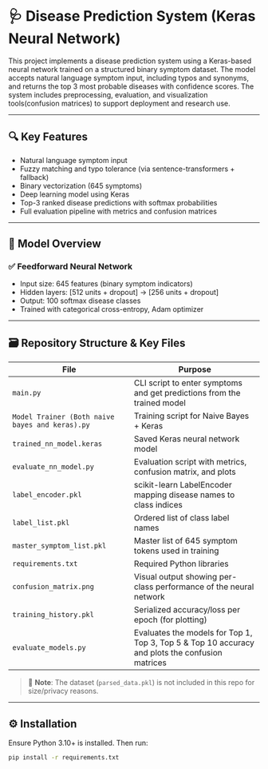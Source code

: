 # 🩺 Disease Prediction System (Keras Neural Network)

This project implements a disease prediction system using a Keras-based neural network trained on a structured binary symptom dataset. The model accepts natural language symptom input, including typos and synonyms, and returns the top 3 most probable diseases with confidence scores. The system includes preprocessing, evaluation, and visualization tools(confusion matrices) to support deployment and research use.

---

## 🔍 Key Features

- Natural language symptom input
- Fuzzy matching and typo tolerance (via sentence-transformers + fallback)
- Binary vectorization (645 symptoms)
- Deep learning model using Keras
- Top-3 ranked disease predictions with softmax probabilities
- Full evaluation pipeline with metrics and confusion matrices

---

## 🧠 Model Overview

### ✅ Feedforward Neural Network
- Input size: 645 features (binary symptom indicators)
- Hidden layers: [512 units + dropout] → [256 units + dropout]
- Output: 100 softmax disease classes
- Trained with categorical cross-entropy, Adam optimizer

---

## 🗃️ Repository Structure & Key Files

| File                                            | Purpose                                                                |
|-------------------------------------------------|------------------------------------------------------------------------|
| `main.py`                                       | CLI script to enter symptoms and get predictions from the trained model|
| `Model Trainer (Both naive bayes and keras).py` |Training script for Naive Bayes + Keras                                 |
| `trained_nn_model.keras`                        | Saved Keras neural network model                                       |
| `evaluate_nn_model.py`                          | Evaluation script with metrics, confusion matrix, and plots            |
| `label_encoder.pkl`                              | scikit-learn LabelEncoder mapping disease names to class indices       |
| `label_list.pkl`                                | Ordered list of class label names                                      |
| `master_symptom_list.pkl`                       | Master list of 645 symptom tokens used in training                     |
| `requirements.txt`                              | Required Python libraries                                              |
| `confusion_matrix.png`                          | Visual output showing per-class performance of the neural network      |
| `training_history.pkl`                          | Serialized accuracy/loss per epoch (for plotting)                      |
| `evaluate_models.py`                          | Evaluates the models for Top 1, Top 3, Top 5 & Top 10 accuracy and plots the confusion matrices                   |
 
> 📌 **Note**: The dataset (`parsed_data.pkl`) is not included in this repo for size/privacy reasons.

---

## ⚙️ Installation

Ensure Python 3.10+ is installed. Then run:

```bash
pip install -r requirements.txt
